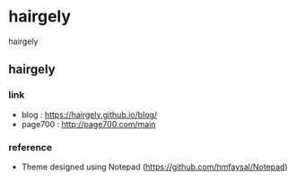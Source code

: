 # hairgely

hairgely

## hairgely

### link

- blog : https://hairgely.github.io/blog/
- page700 : http://page700.com/main

### reference

- Theme designed using Notepad (https://github.com/hmfaysal/Notepad)
